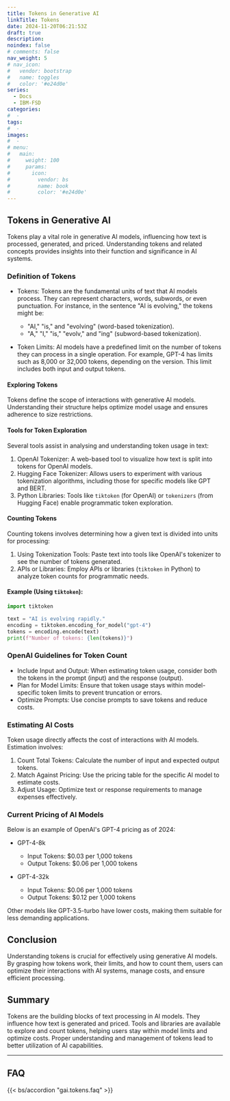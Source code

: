 ```yaml
---
title: Tokens in Generative AI
linkTitle: Tokens
date: 2024-11-20T06:21:53Z
draft: true
description:
noindex: false
# comments: false
nav_weight: 5
# nav_icon:
#   vendor: bootstrap
#   name: toggles
#   color: '#e24d0e'
series:
  - Docs
  - IBM-FSD
categories:
#  -
tags:
#  -
images:
#  -
# menu:
#   main:
#     weight: 100
#     params:
#       icon:
#         vendor: bs
#         name: book
#         color: '#e24d0e'
---
```


## Tokens in Generative AI

Tokens play a vital role in generative AI models, influencing how text is processed, generated, and priced. Understanding tokens and related concepts provides insights into their function and significance in AI systems.

### Definition of Tokens

- Tokens: Tokens are the fundamental units of text that AI models process. They can represent characters, words, subwords, or even punctuation. For instance, in the sentence "AI is evolving," the tokens might be:

  - "AI," "is," and "evolving" (word-based tokenization).
  - "A," "I," "is," "evolv," and "ing" (subword-based tokenization).

- Token Limits: AI models have a predefined limit on the number of tokens they can process in a single operation. For example, GPT-4 has limits such as 8,000 or 32,000 tokens, depending on the version. This limit includes both input and output tokens.

#### Exploring Tokens

Tokens define the scope of interactions with generative AI models. Understanding their structure helps optimize model usage and ensures adherence to size restrictions.

#### Tools for Token Exploration

Several tools assist in analysing and understanding token usage in text:

1. OpenAI Tokenizer: A web-based tool to visualize how text is split into tokens for OpenAI models.
2. Hugging Face Tokenizer: Allows users to experiment with various tokenization algorithms, including those for specific models like GPT and BERT.
3. Python Libraries: Tools like `tiktoken` (for OpenAI) or `tokenizers` (from Hugging Face) enable programmatic token exploration.

#### Counting Tokens

Counting tokens involves determining how a given text is divided into units for processing:

1. Using Tokenization Tools: Paste text into tools like OpenAI's tokenizer to see the number of tokens generated.
2. APIs or Libraries: Employ APIs or libraries (`tiktoken` in Python) to analyze token counts for programmatic needs.

#### Example (Using `tiktoken`):

```python
import tiktoken

text = "AI is evolving rapidly."
encoding = tiktoken.encoding_for_model("gpt-4")
tokens = encoding.encode(text)
print(f"Number of tokens: {len(tokens)}")
```

### OpenAI Guidelines for Token Count

- Include Input and Output: When estimating token usage, consider both the tokens in the prompt (input) and the response (output).
- Plan for Model Limits: Ensure that token usage stays within model-specific token limits to prevent truncation or errors.
- Optimize Prompts: Use concise prompts to save tokens and reduce costs.

### Estimating AI Costs

Token usage directly affects the cost of interactions with AI models. Estimation involves:

1. Count Total Tokens: Calculate the number of input and expected output tokens.
2. Match Against Pricing: Use the pricing table for the specific AI model to estimate costs.
3. Adjust Usage: Optimize text or response requirements to manage expenses effectively.

### Current Pricing of AI Models

Below is an example of OpenAI's GPT-4 pricing as of 2024:

- GPT-4-8k

  - Input Tokens: $0.03 per 1,000 tokens
  - Output Tokens: $0.06 per 1,000 tokens

- GPT-4-32k
  - Input Tokens: $0.06 per 1,000 tokens
  - Output Tokens: $0.12 per 1,000 tokens

Other models like GPT-3.5-turbo have lower costs, making them suitable for less demanding applications.

## Conclusion

Understanding tokens is crucial for effectively using generative AI models. By grasping how tokens work, their limits, and how to count them, users can optimize their interactions with AI systems, manage costs, and ensure efficient processing.

## Summary

Tokens are the building blocks of text processing in AI models. They influence how text is generated and priced. Tools and libraries are available to explore and count tokens, helping users stay within model limits and optimize costs. Proper understanding and management of tokens lead to better utilization of AI capabilities.

---

## FAQ

{{< bs/accordion "gai.tokens.faq" >}}
